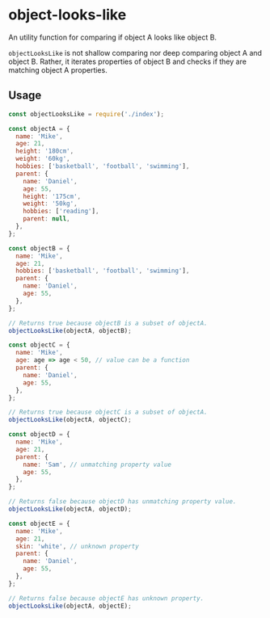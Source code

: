 # object-looks-like

An utility function for comparing if object A looks like object B.

`objectLooksLike` is not shallow comparing nor deep comparing object A and object B. Rather, it iterates properties of object B and checks if they are matching object A properties.

## Usage

```js
const objectLooksLike = require('./index');

const objectA = {
  name: 'Mike',
  age: 21,
  height: '180cm',
  weight: '60kg',
  hobbies: ['basketball', 'football', 'swimming'],
  parent: {
    name: 'Daniel',
    age: 55,
    height: '175cm',
    weight: '50kg',
    hobbies: ['reading'],
    parent: null,
  },
};

const objectB = {
  name: 'Mike',
  age: 21,
  hobbies: ['basketball', 'football', 'swimming'],
  parent: {
    name: 'Daniel',
    age: 55,
  },
};

// Returns true because objectB is a subset of objectA.
objectLooksLike(objectA, objectB);

const objectC = {
  name: 'Mike',
  age: age => age < 50, // value can be a function
  parent: {
    name: 'Daniel',
    age: 55,
  },
};

// Returns true because objectC is a subset of objectA.
objectLooksLike(objectA, objectC);

const objectD = {
  name: 'Mike',
  age: 21,
  parent: {
    name: 'Sam', // unmatching property value
    age: 55,
  },
};

// Returns false because objectD has unmatching property value.
objectLooksLike(objectA, objectD);

const objectE = {
  name: 'Mike',
  age: 21,
  skin: 'white', // unknown property
  parent: {
    name: 'Daniel',
    age: 55,
  },
};

// Returns false because objectE has unknown property.
objectLooksLike(objectA, objectE);
```
